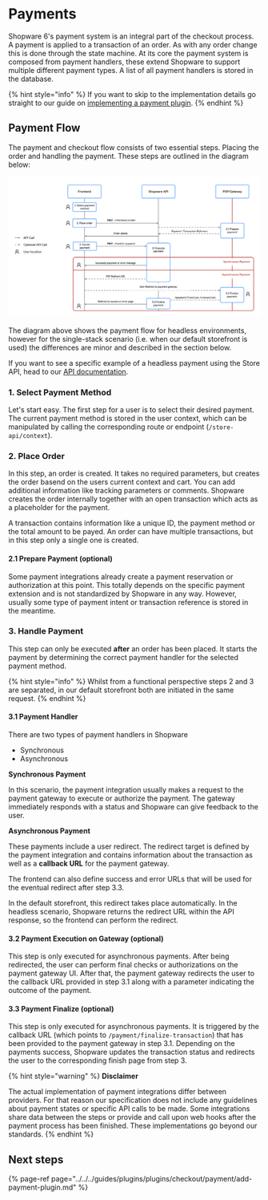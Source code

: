 # Payments

Shopware 6's payment system is an integral part of the checkout process. A payment is applied to a transaction of an order. As with any order change this is done through the state machine. At its core the payment system is composed from payment handlers, these extend Shopware to support multiple different payment types. A list of all payment handlers is stored in the database.

{% hint style="info" %}
If you want to skip to the implementation details go straight to our guide on [implementing a payment plugin](../../../guides/plugins/plugins/checkout/payment/add-payment-plugin.md).
{% endhint %}

## Payment Flow

The payment and checkout flow consists of two essential steps. Placing the order and handling the payment. These steps are outlined in the diagram below:

![Headless payment flow](../../../.gitbook/assets/payment-flow-headless.png)

The diagram above shows the payment flow for headless environments, however for the single-stack scenario (i.e. when our default storefront is used) the differences are minor and described in the section below.

If you want to see a specific example of a headless payment using the Store API, head to our [API documentation](https://shopware.stoplight.io/docs/store-api/docs/guides/quick-start/handling-the-payment.md).

### 1. Select Payment Method

Let's start easy. The first step for a user is to select their desired payment. The current payment method is stored in the user context, which can be manipulated by calling the corresponding route or endpoint (`/store-api/context`).

### 2. Place Order

In this step, an order is created. It takes no required parameters, but creates the order basend on the users current context and cart. You can add additional information like tracking parameters or comments. Shopware creates the order internally together with an open transaction which acts as a placeholder for the payment.

A transaction contains information like a unique ID, the payment method or the total amount to be payed. An order can have multiple transactions, but in this step only a single one is created.

#### 2.1 Prepare Payment (optional)

Some payment integrations already create a payment reservation or authorization at this point. This totally depends on the specific payment extension and is not standardized by Shopware in any way. However, usually some type of payment intent or transaction reference is stored in the meantime.

### 3. Handle Payment

This step can only be executed **after** an order has been placed. It starts the payment by determining the correct payment handler for the selected payment method.

{% hint style="info" %}
Whilst from a functional perspective steps 2 and 3 are separated, in our default storefront both are initiated in the same request. 
{% endhint %}

#### 3.1 Payment Handler

There are two types of payment handlers in Shopware

 * Synchronous
 * Asynchronous

**Synchronous Payment**

In this scenario, the payment integration usually makes a request to the payment gateway to execute or authorize the payment. The gateway immediately responds with a status and Shopware can give feedback to the user.

**Asynchronous Payment**

These payments include a user redirect. The redirect target is defined by the payment integration and contains information about the transaction as well as a **callback URL** for the payment gateway.

The frontend can also define success and error URLs that will be used for the eventual redirect after step 3.3.

In the default storefront, this redirect takes place automatically. In the headless scenario, Shopware returns the redirect URL within the  API response, so the frontend can perform the redirect.

#### 3.2 Payment Execution on Gateway (optional)

This step is only executed for asynchronous payments. After being redirected, the user can perform final checks or authorizations on the payment gateway UI. After that, the payment gateway redirects the user to the callback URL provided in step 3.1 along with a parameter indicating the outcome of the payment.

#### 3.3 Payment Finalize (optional)

This step is only executed for asynchronous payments. It is triggered by the callback URL (which points to `/payment/finalize-transaction`) that has been provided to the payment gateway in step 3.1. Depending on the payments success, Shopware updates the transaction status and redirects the user to the corresponding finish page from step 3.

{% hint style="warning" %}
**Disclaimer**

The actual implementation of payment integrations differ between providers. For that reason our specification does not include any guidelines about payment states or specific API calls to be made. Some integrations share data between the steps or provide and call upon web hooks after the payment process has been finished. These implementations go beyond our standards.
{% endhint %}

## Next steps

{% page-ref page="../../../guides/plugins/plugins/checkout/payment/add-payment-plugin.md" %}
